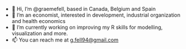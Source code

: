 - 👋 Hi, I’m @graemefell, based in Canada, Belgium and Spain
- 👀 I’m an economist, interested in development, industrial organization and health economics 
- 🌱 I’m currently working on improving my R skills for modelling, visualization and more.
- 📫 You can reach me at g.fell94@gmail.com 


